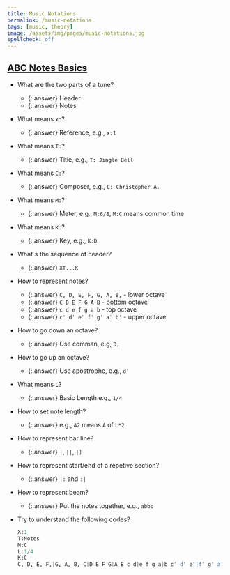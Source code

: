```yaml
---
title: Music Notations
permalink: /music-notations
tags: [music, theory]
image: /assets/img/pages/music-notations.jpg
spellcheck: off
---
```


## [ABC Notes Basics](http://abcnotation.com/blog/2010/01/31/how-to-understand-abc-the-basics/)

- What are the two parts of a tune?
  - {:.answer} Header
  - {:.answer} Notes
- What means `x:`?
  - {:.answer} Reference, e.g., `x:1`
- What means `T:`?
  - {:.answer} Title, e.g., `T: Jingle Bell`
- What means `C:`?
  - {:.answer} Composer, e.g., `C: Christopher A.`
- What means `M:`?
  - {:.answer} Meter, e.g., `M:6/8`, `M:C` means common time
- What means `K:`?
  - {:.answer} Key, e.g., `K:D`
- What`s the sequence of header?
  - {:.answer} `XT...K`
- How to represent notes?
  - {:.answer} `C, D, E, F, G, A, B,` - lower octave
  - {:.answer} `C D E F G A B` - bottom octave
  - {:.answer} `c d e f g a b` - top octave
  - {:.answer} `c' d' e' f' g' a' b'` - upper octave
- How to go down an octave?
  - {:.answer} Use comman, e.g, `D,`
- How to go up an octave?
  - {:.answer} Use apostrophe, e.g., `d'`
- What means `L`?
  - {:.answer} Basic Length e.g., `1/4`
- How to set note length?
  - {:.answer} e.g., `A2` means `A` of `L*2`
- How to represent bar line?
  - {:.answer} `|`, `||`, `|]`
- How to represent start/end of a repetive section?
  - {:.answer} `|:` and `:|`
- How to represent beam?
  - {:.answer} Put the notes together, e.g., `abbc`
- Try to understand the following codes?

  ```python
  X:1
  T:Notes
  M:C
  L:1/4
  K:C
  C, D, E, F,|G, A, B, C|D E F G|A B c d|e f g a|b c' d' e'|f' g' a' b'|]
  ```
